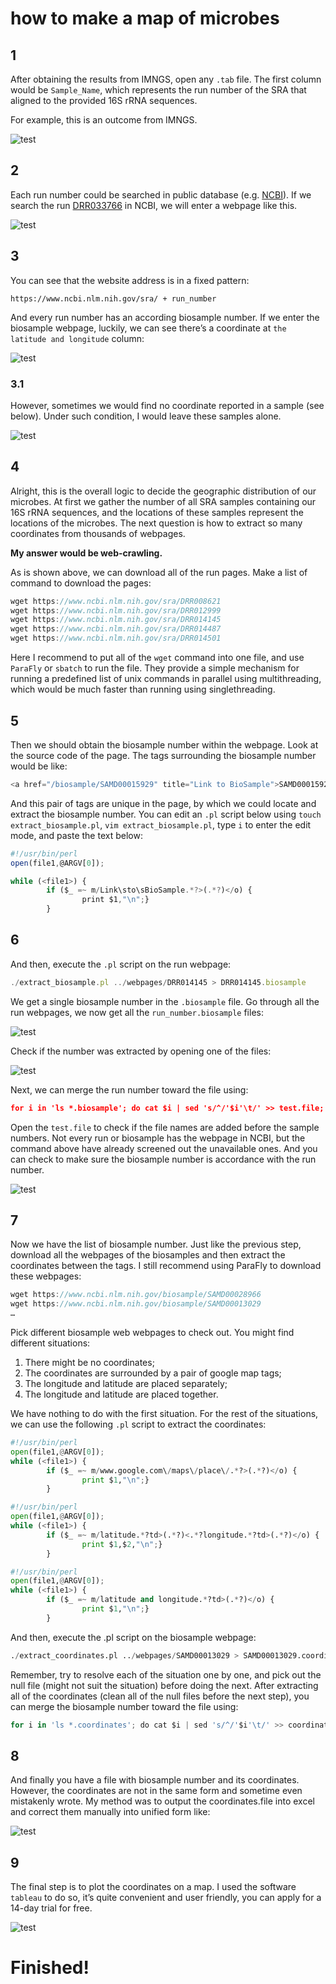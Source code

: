 # how to make a map of microbes

## 1

After obtaining the results from IMNGS, open any `.tab` file. The first column would be `Sample_Name`, which represents the run number of the SRA that aligned to the provided 16S rRNA sequences. 

For example, this is an outcome from IMNGS.

![test][1]

## 2

Each run number could be searched in public database (e.g. [NCBI](http://ncbi.nlm.nih.gov "http://ncbi.nlm.nih.gov")). If we search the run [DRR033766](http://ncbi.nlm.nih.gov/sra/DRR033766) in NCBI, we will enter a webpage like this.

![test][2]

## 3

You can see that the website address is in a fixed pattern: 
```
https://www.ncbi.nlm.nih.gov/sra/ + run_number
```
And every run number has an according biosample number. If we enter the biosample webpage, luckily, we can see there’s a coordinate at `the latitude and longitude` column:

![test][3]

### 3.1

However, sometimes we would find no coordinate reported in a sample (see below). Under such condition, I would leave these samples alone.

![test][4]

## 4

Alright, this is the overall logic to decide the geographic distribution of our microbes. At first we gather the number of all SRA samples containing our 16S rRNA sequences, and the locations of these samples represent the locations of the microbes. The next question is how to extract so many coordinates from thousands of webpages.

**My answer would be web-crawling.**

As is shown above, we can download all of the run pages. Make a list of command to download the pages:
```js
wget https://www.ncbi.nlm.nih.gov/sra/DRR008621
wget https://www.ncbi.nlm.nih.gov/sra/DRR012999
wget https://www.ncbi.nlm.nih.gov/sra/DRR014145
wget https://www.ncbi.nlm.nih.gov/sra/DRR014487
wget https://www.ncbi.nlm.nih.gov/sra/DRR014501
```
Here I recommend to put all of the `wget` command into one file, and use `ParaFly` or `sbatch` to run the file. They provide a simple mechanism for running a predefined list of unix commands in parallel using multithreading, which would be much faster than running using singlethreading.

## 5

Then we should obtain the biosample number within the webpage. Look at the source code of the page. The tags surrounding the biosample number would be like:
```js
<a href="/biosample/SAMD00015929" title="Link to BioSample">SAMD00015929</a>
```
And this pair of tags are unique in the page, by which we could locate and extract the biosample number. You can edit an `.pl` script below using `touch extract_biosample.pl`, `vim extract_biosample.pl`, type `i` to enter the edit mode, and paste the text below:
```js
#!/usr/bin/perl
open(file1,@ARGV[0]);

while (<file1>) {
        if ($_ =~ m/Link\sto\sBioSample.*?>(.*?)</o) {
                print $1,"\n";}
        }
```

## 6

And then, execute the `.pl` script on the run webpage:
```js
./extract_biosample.pl ../webpages/DRR014145 > DRR014145.biosample
```
We get a single biosample number in the `.biosample` file. Go through all the run webpages, we now get all the `run_number.biosample` files: 

![test][5]

Check if the number was extracted by opening one of the files:

![test][6]

Next, we can merge the run number toward the file using:
```json
for i in 'ls *.biosample'; do cat $i | sed 's/^/'$i'\t/' >> test.file; done
```
Open the `test.file` to check if the file names are added before the sample numbers. Not every run or biosample has the webpage in NCBI, but the command above have already screened out the unavailable ones. And you can check to make sure the biosample number is accordance with the run number.

![test][7]

## 7

Now we have the list of biosample number. Just like the previous step, download all the webpages of the biosamples and then extract the coordinates between the tags.
I still recommend using ParaFly to download these webpages:
```js
wget https://www.ncbi.nlm.nih.gov/biosample/SAMD00028966
wget https://www.ncbi.nlm.nih.gov/biosample/SAMD00013029
…
```

Pick different biosample web webpages to check out. You might find different situations: 
1. There might be no coordinates; 
2. The coordinates are surrounded by a pair of google map tags; 
3. The longitude and latitude are placed separately; 
4. The longitude and latitude are placed together.

We have nothing to do with the first situation. For the rest of the situations, we can use the following `.pl` script to extract the coordinates:
```python
#!/usr/bin/perl
open(file1,@ARGV[0]);
while (<file1>) {
        if ($_ =~ m/www.google.com\/maps\/place\/.*?>(.*?)</o) {
                print $1,"\n";}
        } 

```

```python
#!/usr/bin/perl
open(file1,@ARGV[0]);
while (<file1>) {
        if ($_ =~ m/latitude.*?td>(.*?)<.*?longitude.*?td>(.*?)</o) {
                print $1,$2,"\n";}
        }

```

```python
#!/usr/bin/perl
open(file1,@ARGV[0]);
while (<file1>) {
        if ($_ =~ m/latitude and longitude.*?td>(.*?)</o) {
                print $1,"\n";}
        }

```

And then, execute the .pl script on the biosample webpage:
```py
./extract_coordinates.pl ../webpages/SAMD00013029 > SAMD00013029.coordinates
```

Remember, try to resolve each of the situation one by one, and pick out the null file (might not suit the situation) before doing the next. After extracting all of the coordinates (clean all of the null files before the next step), you can merge the biosample number toward the file using:
```python
for i in 'ls *.coordinates'; do cat $i | sed 's/^/'$i'\t/' >> coordinates.file; done
```

## 8

And finally you have a file with biosample number and its coordinates. However, the coordinates are not in the same form and sometime even mistakenly wrote. My method was to output the coordinates.file into excel and correct them manually into unified form like:
 
 ![test][8]

## 9

The final step is to plot the coordinates on a map. I used the software `tableau` to do so, it’s quite convenient and user friendly, you can apply for a 14-day trial for free. 

![test][9]

# Finished!

[1]:./图片1.png
[2]:./图片2.png
[3]:./图片3.png
[4]:./图片4.png
[5]:./图片5.png
[6]:./图片6.png
[7]:./图片7.png
[8]:./图片8.png
[9]:./图片9.png